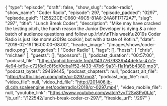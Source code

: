 {
  "type": "episode",
  "draft": false,
  "show_slug": "coder-radio",
  "show_name": "Coder Radio",
  "episode": 297,
  "episode_padded": "0297",
  "episode_guid": "125523CE-C660-49C5-81A8-24A8F17172A7",
  "slug": "297",
  "title": "Lunch Break Coder",
  "description": "Mike may have cracked the testing pitch, the harsh reason the Junior Developer is dying & a nice batch of audience questions and follow up.\r\n\r\nThis week\u2019s Coder Radio is just like mom\u2019s cookin', but with a taste of Kotlin.",
  "date": "2018-02-19T16:00:00-08:00",
  "header_image": "/images/shows/coder-radio.png",
  "categories": [
    "Coder Radio"
  ],
  "tags": [],
  "hosts": [
    "chris",
    "michael"
  ],
  "guests": [],
  "sponsors": [],
  "podcast_duration": "00:57:00",
  "podcast_file": "https://aphid.fireside.fm/d/1437767933/b44de5fa-47c1-4e94-bf9e-c72f8d1c8f5d/0dba1f52-f433-47b6-9a31-f1a1fa5b4380.mp3",
  "podcast_bytes": 29469445,
  "podcast_chapters": null,
  "podcast_alt_file": "http://traffic.libsyn.com/jnite/cr-0297.mp3",
  "podcast_ogg_file": null,
  "video_file": null,
  "video_hd_file": "http://201406.jb-dl.cdn.scaleengine.net/coderradio/2018/cr-0297.mp4",
  "video_mobile_file": null,
  "youtube_link": "https://www.youtube.com/watch?v=T2Sv8Py0tJc",
  "jb_url": "/122542/lunch-break-coder-cr-297/",
  "fireside_url": "/297"
}

